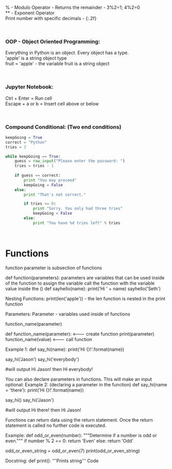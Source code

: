% - Modulo Operator - Returns the remainder - 3%2=1; 4%2=0<br>
** - Exponent Operator<br>
Print number with specific decimals - {:.2f}

<br>

### OOP - Object Oriented Programming:
Everything in Python is an object. Every object has a type.<br>
'apple' is a string object type<br>
fruit = 'apple' - the variable fruit is a string object

<br>

### Jupyter Notebook:
Ctrl + Enter = Run cell<br>
Escape + a or b = Insert cell above or below

<br>

### Compound Conditional: (Two end conditions)
```python
keepGoing = True
correct = "Python"
tries = 3

while keepGoing == True:
    guess = raw_input("Please enter the password: ")
    tries = tries - 1
    
    if guess == correct:
        print "You may proceed"
        keepGoing = False
    else:
        print "That's not correct."

        if tries <= 0:
            print "Sorry. You only had three tries"
            keepGoing = False
        else:
            print "You have %d tries left" % tries
```

<br>

# Functions
function
	parameter is subsection of functions

def function(parameters):
parameters are variables that can be used inside of the function
to assign the variable call the function with the variable value inside the ()
def sayhello(name):
	print('Hi ' + name)
sayhello('Seth')


Nesting Functions:
print(len('apple')) - the len function is nested in the print function


Parameters:
Parameter - variables used inside of functions

function_name(parameter)

def function_name(parameter): <--- create function
	print(parameter)
function_name(value)  <--- call function

Example 1:
def say_hi(name):
	print('Hi {}!'.format(name))

say_hi('Jason')
say_hi('everybody')

#will output Hi Jason! then Hi everybody!

You can also declare parameters in functions. This will make an input optional:
Example 2: (declaring a parameter in the function)
def say_hi(name = 'there'):
	print('Hi {}!'.format(name))

say_hi()
say_hi('Jason')

#will output Hi there! then Hi Jason!

Functions can return data using the return statement.
Once the return statement is called no further code is executed.

Example:
def odd_or_even(number):
	"""Determine if a number is odd or even."""
	if number % 2 == 0:
		return 'Even'
	else:
		return 'Odd'

odd_or_even_string = odd_or_even(7)
print(odd_or_even_string)

Docstring:
def print():
	'''Prints string'''
	Code
